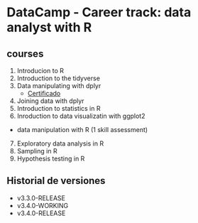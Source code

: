 # DataCamp - Career track: data analyst with R

## courses

1. Introducion to R
2. Introduction to the tidyverse
3. Data manipulating with dplyr
    * [Certificado](https://www.datacamp.com/statement-of-accomplishment/course/1ddf292ef8193f25910585b3fcd56d20e3ea0d19)
4. Joining data with dplyr
5. Introduction to statistics in R
6. Inroduction to data visualizatin with ggplot2
* data manipulation with R (1 skill assessment)
7. Exploratory data analysis in R
8. Sampling in R
9. Hypothesis testing in R

## Historial de versiones

* v3.3.0-RELEASE
* v3.4.0-WORKING
* v3.4.0-RELEASE